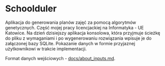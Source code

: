 # Schoolduler

Aplikacja do generowania planów zajęć za pomocą algorytmów genetycznych. Część mojej pracy licencjackiej na Informatyka - UE Katowice.
Na dzień dzisiejszy aplikacja konsolowa, która przyjmuje ścieżkę do pliku z wymaganiami i po wygenerowaniu rozwiązania wpisuje je do załączonej bazy SQLite. Pokazanie danych w formie przyjaznej użytkownikowi w trakcie implementacji.

Format danych wejściowych - [docs/about_inputs.md](docs/about_inputs.md).
